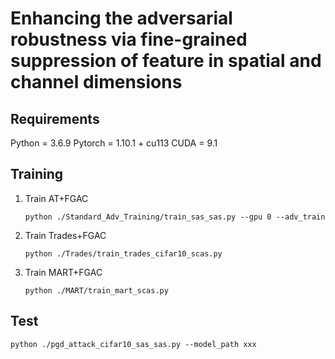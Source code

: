 
# Enhancing the adversarial robustness via fine-grained suppression of feature in spatial and channel dimensions


## Requirements
Python = 3.6.9
Pytorch = 1.10.1 + cu113
CUDA = 9.1


## Training

1. Train AT+FGAC

   ```
   python ./Standard_Adv_Training/train_sas_sas.py --gpu 0 --adv_train 
   ```

2. Train Trades+FGAC

   ```
   python ./Trades/train_trades_cifar10_scas.py
   ```

3. Train MART+FGAC

   ```
   python ./MART/train_mart_scas.py
   ```

## Test

```
python ./pgd_attack_cifar10_sas_sas.py --model_path xxx
```


